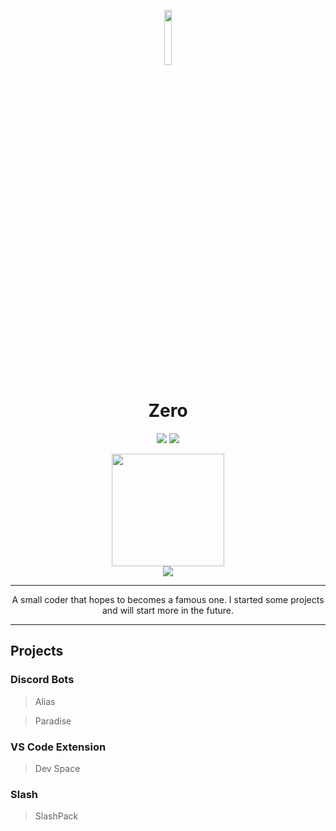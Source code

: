 <p align="center"><img align="center" src="https://zer0less.vercel.app/img/pfp.png" width="15%"/></p>
<p align="center">
  <h1 align="center">Zero</h1>
</p>
<p align="center">
  <img src="https://img.shields.io/badge/slashDEV-slash-red"/>
  <img src="https://wakatime.com/badge/user/360b9b99-ab30-48e8-8c3b-7722027bf78d.svg"/>
</p>

<div align="center">
<img height="180em" src="https://github-readme-stats.vercel.app/api?username=zer0less&show_icons=true&hide_border=true&count_private=true&include_all_commits=true&title_color=f00&text_color=ffa500&icon_color=f00&bg_color=000&env=PAT_1" />
  <br>
<img src="https://github-readme-stats.vercel.app/api/top-langs/?username=zer0less&hide_border=true&layout=compact&title_color=f00&text_color=ffa500&icon_color=f00&bg_color=000&env=PAT_1" />
</div>

<hr><p align="center">
A small coder that hopes to becomes a famous one. I started some projects and will start more in the future.
</p><hr>

## Projects

### Discord Bots

> Alias

> Paradise

### VS Code Extension

> Dev Space

### Slash

> SlashPack
